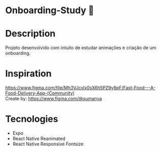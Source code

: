 # Onboarding-Study 🚀

# Description
Projeto desenvolvido com intuito de estudar animações e criação de um onboarding.

# Inspiration
https://www.figma.com/file/Mh3VJcxlx0sX6h5PZ9y6pF/Fast-Food---A-Food-Delivery-App-(Community)<br>
Create by: https://www.figma.com/@sumanya

# Tecnologies
* Expo<br>
* React Native Reanimated<br>
* React Native Responsive Fontsize
